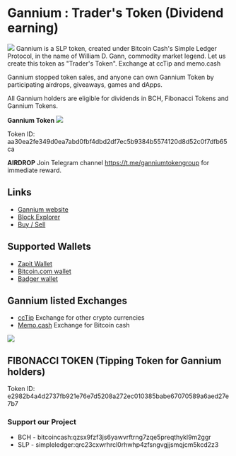 # Gannium : Trader's Token (Dividend earning)
![](http://tokens.bitcoin.com/32/aa30ea2fe349d0ea7abd0fbf4dbd2df7ec5b9384b5574120d8d52c0f7dfb65ca.png)
Gannium is a SLP token, created under Bitcoin Cash's Simple Ledger Protocol, in the name of William D. Gann, commodity market legend. Let us create this token as "Trader's Token". Exchange at ccTip and memo.cash

Gannium stopped token sales, and anyone can own Gannium Token by participating airdrops, giveaways, games and dApps. 

All Gannium holders are eligible for dividends in BCH, Fibonacci Tokens and Gannium Tokens.

**Gannium Token** 
![](http://sankarsrinivasan.com/personal/ganniumlogo.png)

Token ID: aa30ea2fe349d0ea7abd0fbf4dbd2df7ec5b9384b5574120d8d52c0f7dfb65ca

**AIRDROP** Join Telegram channel https://t.me/ganniumtokengroup for immediate reward. 

## Links

- [Gannium website](https://gannium.decentra.co.in/)
- [Block Explorer](https://explorer.bitcoin.com/bch/token/aa30ea2fe349d0ea7abd0fbf4dbd2df7ec5b9384b5574120d8d52c0f7dfb65ca)
- [Buy / Sell](https://memo.cash/token/aa30ea2fe349d0ea7abd0fbf4dbd2df7ec5b9384b5574120d8d52c0f7dfb65ca?for-sale)

## Supported Wallets

- [Zapit Wallet](https://play.google.com/store/apps/details?id=io.wallet.zapit) 
- [Bitcoin.com wallet](https://play.google.com/store/search?q=bitcoin.com)
- [Badger wallet](https://play.google.com/store/apps/details?id=com.badgermobile)


## Gannium listed Exchanges

- [ccTip](https://cctip.io) Exchange for other crypto currencies
- [Memo.cash](https://memo.cash/token/aa30ea2fe349d0ea7abd0fbf4dbd2df7ec5b9384b5574120d8d52c0f7dfb65ca?for-sale) Exchange for Bitcoin cash

![](http://wildbird.decentra.co.in/img/ledgerwallet.jpg)

## FIBONACCI TOKEN (Tipping Token for Gannium holders)
Token ID: e2982b4a4d2737fb921e76e7d5208a272ec010385babe67070589a6aed27e7b7


### Support our Project
- BCH - bitcoincash:qzsx9fzf3js6yawvrftrng7zqe5preqthykl9m2ggr
- SLP - simpleledger:qrc23cxwrhrcl0rhwhp4zfsngvgjjsmqjcm5kcd2z3
